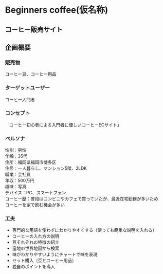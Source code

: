 # Beginners coffee(仮名称)

## コーヒー販売サイト
## 企画概要
### 販売物
コーヒー豆、コーヒー用品

### ターゲットユーザー
コーヒー入門者


### コンセプト
「コーヒー初心者による入門者に優しいコーヒーECサイト」

### ペルソナ
性別：男性<br>
年齢：35代<br>
住所：福岡県福岡市博多区<br>
住居：一人暮らし、マンション5階、2LDK<br>
職業：会社員<br>
年収：500万円<br>
趣味：写真<br>
デバイス：PC、スマートフォン<br>
コーヒー歴：普段はコンビニやカフェで買っていたが、最近在宅勤務が多いためコーヒーを家で飲む機会が多い

### 工夫
* 専門的な用語を使わずにわかりやすくする（使っても簡単な説明を入れる）
* コーヒーの入れ方の説明
* 豆それぞれの特徴の紹介
* 産地の世界地図から検索
* 味がわかりやすいようにチャートで味を表現
* セット購入（豆とコーヒー用品）
* 独自のポイントを導入
